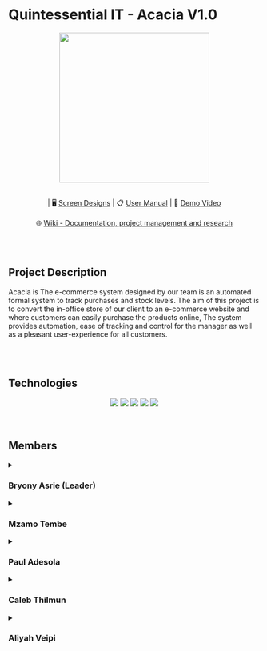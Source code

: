 # Quintessential IT - Acacia V1.0
<div class="img-container" align="center"> 
  <img height="300px" src="https://drive.google.com/uc?export=view&id=11MofvhN2ZiIfKMU1DzfDQCu-dPRbYDGU" /> <br/> <br/>
</div>

  <p align="center">
    | 🖥️
    <a href="https://www.figma.com/design/cpG0icyvcVadga4Bj4w6xJ/Screen-Designs?node-id=0-1&t=Y0TkA9RCC4LYHYvM-1">Screen Designs</a>
    | 📋
    <a href="https://docs.google.com/document/d/1cSuGqHKMcwBrrwI5vtctK0PQG7akV_Ss/edit?usp=sharing&ouid=107271459588602317511&rtpof=true&sd=true">User Manual</a>
    | 🎥 
    <a href="https://youtu.be/pPCNwUME1Xw?si=GrcJjHuj8QlTAcbe">Demo Video</a>
    <br> <br>
    🌐
    <a href="https://quintessentialtuks.wixsite.com/acacia">Wiki - Documentation, project management and research</a>
    
  </p>
  <br />   <br />
    
<!-- Project Description  -->
<h2> Project Description </h2>
<div class="container">
  <p>Acacia is The e-commerce system designed by our team is an automated formal system to track purchases and stock levels. The aim of this project is to convert the in-office store of our client to an e-commerce website and where customers can easily purchase the products online, The system provides automation, ease of tracking and control for the manager as well as a pleasant user-experience for all customers.
  <p/>
</div>

<br> <br/> 

<!-- Technologies  -->
<h2> Technologies </h2>
<div class="container" align="center"> 
   <img src="https://img.shields.io/badge/Angular-DD0031?style=for-the-badge&logo=angular&logoColor=white" />
   <img src="https://img.shields.io/badge/Ionic-3880FF?style=for-the-badge&logo=ionic&logoColor=white" />
   <img src="https://img.shields.io/badge/ASP.NET-512BD4?style=for-the-badge&logo=dotnet&logoColor=white" />
   <img src="https://img.shields.io/badge/amazonaws-FF9900?style=for-the-badge&logo=amazonaws&logoColor=white" />
   <img src="https://img.shields.io/badge/SQL Server-CC2927?style=for-the-badge&logo=microsoftsqlserver&logoColor=white" />  
</div>
<br/> <br/>

  <!-- Team Members  -->
<h2> Members </h2>
  
<details>
  <summary><h3>Bryony Asrie (Leader) </h3> </summary>
  <div markdown="1">
      <img align="left" height="380px" width="350px" style="object-fit: cover" src="https://static.wixstatic.com/media/3f8536_2bbf2c761da748a081ddb296fa42ea42~mv2.jpg/v1/crop/x_93,y_0,w_710,h_914/fill/w_402,h_518,al_c,q_80,usm_0.66_1.00_0.01,enc_auto/photo_2023-08-31_14-45-08_edited.jpg" /> 
    
      <p>
        I recently graduated with a BIT - Information Systems degree and am looking to put my skills to use 
        in a UI/UX design role or data analysis position. I am proficent in programming, graphic design, 
        mobile app development, systems analysis, systems design and am passionate about leveraging 
        my multidisciplinary skill set to drive excellence in diverse projects.
      </p>
    
  ![image](https://github-readme-stats.vercel.app/api?username=mzamotembe&theme=noctis_minimus)
    
  [![github](https://img.shields.io/badge/GitHub-100000?style=for-the-badge&logo=github&logoColor=white)](https://www.linkedin.com/in/bryony-asrie-67a469207/)
  [![linkedin](https://img.shields.io/badge/LinkedIn-0077B5?style=for-the-badge&logo=linkedin&logoColor=whit)](https://www.linkedin.com/in/bryony-asrie-67a469207/)
  </div>
 </details>
  
<details>
  <summary><h3>Mzamo Tembe</h3> </summary>
  <div markdown="1">
      <img align="left" height="380px" width="350px" style="object-fit: cover" src="https://static.wixstatic.com/media/3f8536_9294de5122b04572980ea6cc1bafa3c6~mv2.jpg/v1/fill/w_405,h_518,al_c,q_80,usm_0.66_1.00_0.01,enc_auto/photo_2023-08-31_14-45-57_edited_edited_.jpg" /> 
    
      <p>
        xxxxxxxxxxxxxxxxxxxxxxxxxxxxxxxxxxxxxxxxxxxxxxxxxxx
        xxxxxxxxxxxxxxxxxxxxxxxxxxxxxxxxxxxxxxxxxxxxxxxxxxx
        xxxxxxxxxxxxxxxxxxxxxxxxxxxxxxxxxxxxxxxxxxxxxxxxxxx
        xxxxxxxxxxxxxxxxxxxxxxxxxxxxxxxxxxxxxxxxxxxxxxxxxxx
        xxxxxxxxxxxxxxxxxxxxxxxxxxxxxxxxxxxxxxxxxxxxxxxxxxx
      </p>
    
  ![image](https://github-readme-stats.vercel.app/api?username=mzamotembe&theme=noctis_minimus)
    
  [![github](https://img.shields.io/badge/GitHub-100000?style=for-the-badge&logo=github&logoColor=white)](https://github.com/MzamoTembe)
  [![linkedin](https://img.shields.io/badge/LinkedIn-0077B5?style=for-the-badge&logo=linkedin&logoColor=whit)](https://www.linkedin.com/in/mzamotembe/)
  </div>
 </details>
  
<details>
  <summary><h3>Paul Adesola </h3> </summary>
  <div markdown="1">
      <img align="left" height="380px" width="350px" style="object-fit: cover" src="https://static.wixstatic.com/media/3f8536_891064d62b244f2ab344fb1041fb8892~mv2.jpg/v1/fill/w_405,h_518,al_c,q_80,usm_0.66_1.00_0.01,enc_auto/photo_2023-08-31_14-44-27_edited.jpg" /> 
    
      <p>
        I am a hardworking and eager to learn young man who is in very in tune 
        with the world of tech, business and innovation. Currently completing an 
        Honors degree in BCom Informatics (Information Systems) ABET Accredited, 
        while continuing to stay plugged into the community, 
        with a hope that I one day make a difference in the community.
      </p>
    
  ![image](https://github-readme-stats.vercel.app/api?username=u04897294&theme=noctis_minimus)
    
  [![github](https://img.shields.io/badge/GitHub-100000?style=for-the-badge&logo=github&logoColor=white)](https://github.com/u04897294)
  [![linkedin](https://img.shields.io/badge/LinkedIn-0077B5?style=for-the-badge&logo=linkedin&logoColor=whit)](https://linkedin.com/in/olaoluwaadesola)
  </div>
</details>
  
<details>
  <summary><h3>Caleb Thilmun</h3> </summary>
  <div markdown="1">
      <img align="left" height="380px" width="350px" style="object-fit: cover" src="https://static.wixstatic.com/media/3f8536_3f4df36861d946608303621f570c67dc~mv2.jpg/v1/fill/w_405,h_518,al_c,q_80,usm_0.66_1.00_0.01,enc_auto/photo_2023-08-31_14-44-45_edited.jpg" /> 
    
      <p>
        Console.Log("Hello World!"). My name is Caleb, a BCom Informatics graduate with a passion for 
        the dynamic world of Information Technology. My journey has been driven by a deep curiosity about 
        the ways technology shapes our lives and a commitment to finding innovative solutions that make a positive impact. 
        I've been fortunate enough to explore the various facets of the IT industry, 
        from coding and data analysis to project management and system design.
      </p>
    
  ![image](https://github-readme-stats.vercel.app/api?username=u20502509&theme=noctis_minimus)
    
  [![github](https://img.shields.io/badge/GitHub-100000?style=for-the-badge&logo=github&logoColor=white)](https://github.com/u20502509)
  [![linkedin](https://img.shields.io/badge/LinkedIn-0077B5?style=for-the-badge&logo=linkedin&logoColor=whit)](https://www.linkedin.com/in/caleb-thilmun-b44056151/)
  </div>
</details> 
  
<details>
  <summary><h3>Aliyah Veipi</h3> </summary>
  <div markdown="1">
      <img align="left" height="380px" width="350px" style="object-fit: cover" src="https://static.wixstatic.com/media/3f8536_a00e55ee8a3f436f8a04700578a5ceab~mv2.jpg/v1/crop/x_130,y_154,w_944,h_1206/fill/w_405,h_518,al_c,q_80,usm_0.66_1.00_0.01,enc_auto/Aliyah_photshopped_edited.jpg" /> 
    
      <p>
        Ambitious graduate seeking to embark on a career in consulting.
        Possessing strong analytical skills, I thrive in dynamic environments
        where I can apply my academic knowledge to real-world challenges.
        With a keen eye for detail and a collaborative mindset, I am eager to
        learn and contribute fresh perspectives to deliver innovative solutions
      </p>
  
  ![image](https://github-readme-stats.vercel.app/api?username=21504394&theme=noctis_minimus)
    
  [![github](https://img.shields.io/badge/GitHub-100000?style=for-the-badge&logo=github&logoColor=white)](https://github.com/21504394)
  [![linkedin](https://img.shields.io/badge/LinkedIn-0077B5?style=for-the-badge&logo=linkedin&logoColor=whit)](https://www.linkedin.com/in/aliyah-veipi-4ba799161/)
  </div>
</details>
<br/>

